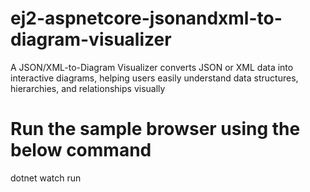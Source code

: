 # ej2-aspnetcore-jsonandxml-to-diagram-visualizer
A JSON/XML-to-Diagram Visualizer converts JSON or XML data into interactive diagrams, helping users easily understand data structures, hierarchies, and relationships visually

# Run the sample browser using the below command

dotnet watch run